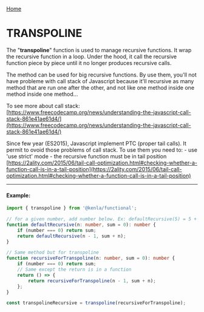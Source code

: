 [Home](./../../README.md)

# TRANSPOLINE

The "**transpoline**" function is used to manage recursive functions. It wrap the recursive function in a loop. Under the hood, it call the recursive function piece by piece until it no longer produces recursive calls.

The method can be used for big recursive functions. By use them, you'll not have probleme with call stack of Javascript because it'll recursive as many method that are run one after the other, and not like one method inside one method inside one method...

To see more about call stack: [https://www.freecodecamp.org/news/understanding-the-javascript-call-stack-861e41ae61d4/](https://www.freecodecamp.org/news/understanding-the-javascript-call-stack-861e41ae61d4/)

Since few year (ES2015), Javascript implement PTC (proper tail calls). It permit to ovoid those problems of call stack. To use them you need to: - use 'use strict' mode - the recursive function must be in tail position [https://2ality.com/2015/06/tail-call-optimization.html#checking-whether-a-function-call-is-in-a-tail-position](https://2ality.com/2015/06/tail-call-optimization.html#checking-whether-a-function-call-is-in-a-tail-position)

---

#### Example:

```typescript
import { transpoline } from '@kenla/functional';

// for a given number, add number below. Ex: defaultRecursive(5) = 5 + 4 + 3 + 2 + 1
function defaultRecursive(n: number, sum = 0): number {
    if (number === 0) return sum;
    return defaultRecursive(n - 1, sum + n);
}

// Same method but for transpoline
function recursiveForTranspoline(n: number, sum = 0): number {
    if (number === 0) return sum;
    // Same except the return is in a function
    return () => {
        return recursiveForTranspoline(n - 1, sum + n);
    };
}

const transpolineRecursive = transpoline(recursiveForTranspoline);
```
